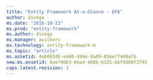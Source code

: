 ```yaml
---
title: "Entity Framework At-a-Glance - EF6"
author: divega
ms.date: "2016-10-23"
ms.prod: "entity-framework"
ms.author: divega
ms.manager: avickers
ms.technology: entity-framework-6
ms.topic: "article"
ms.assetid: 4ab0958b-e440-494e-8a09-83ee7f400a7a
new.ms.assetid: 8ae74d63-6bad-4686-b325-bbf9d68f3743
caps.latest.revision: 3
---
```

